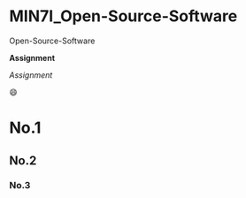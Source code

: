 # MIN7I_Open-Source-Software
Open-Source-Software

__Assignment__  

*Assignment*  

:smile:  

<h1> No.1
<h2> No.2
<h3> No.3
